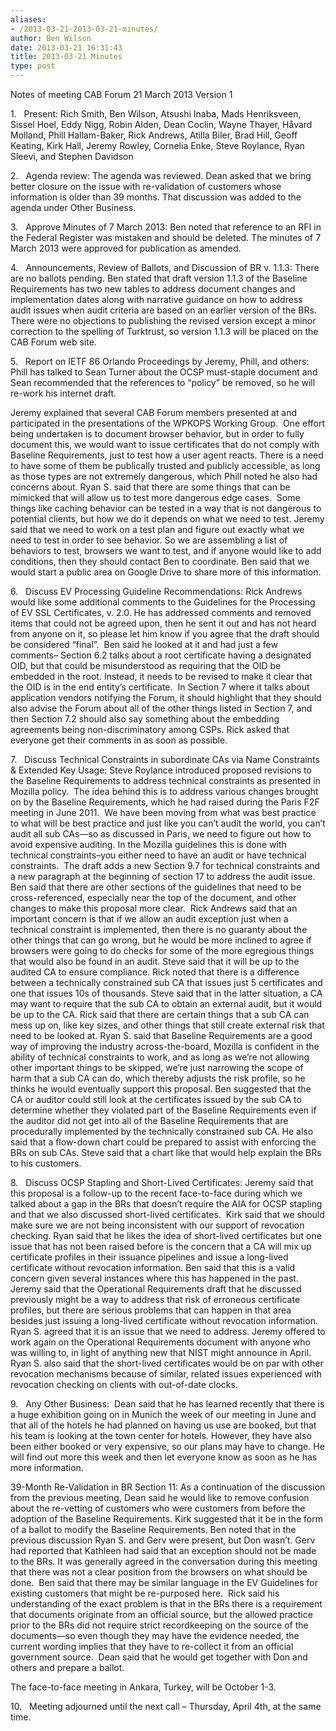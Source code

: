 ```yaml
---
aliases:
- /2013-03-21-2013-03-21-minutes/
author: Ben Wilson
date: 2013-03-21 16:31:43
title: 2013-03-21 Minutes
type: post
---
```


Notes of meeting
CAB Forum
21 March 2013
Version 1

1.   Present: Rich Smith, Ben Wilson, Atsushi Inaba, Mads Henriksveen, Sissel Hoel, Eddy Nigg, Robin Alden, Dean Coclin, Wayne Thayer, Håvard Molland, Phill Hallam-Baker, Rick Andrews, Atilla Biler, Brad Hill, Geoff Keating, Kirk Hall, Jeremy Rowley, Cornelia Enke, Steve Roylance, Ryan Sleevi, and Stephen Davidson

2.   Agenda review: The agenda was reviewed. Dean asked that we bring better closure on the issue with re-validation of customers whose information is older than 39 months. That discussion was added to the agenda under Other Business.

3.   Approve Minutes of 7 March 2013: Ben noted that reference to an RFI in the Federal Register was mistaken and should be deleted. The minutes of 7 March 2013 were approved for publication as amended.

4.   Announcements, Review of Ballots, and Discussion of BR v. 1.1.3: There are no ballots pending. Ben stated that draft version 1.1.3 of the Baseline Requirements has two new tables to address document changes and implementation dates along with narrative guidance on how to address audit issues when audit criteria are based on an earlier version of the BRs. There were no objections to publishing the revised version except a minor correction to the spelling of Turktrust, so version 1.1.3 will be placed on the CAB Forum web site.

5.   Report on IETF 86 Orlando Proceedings by Jeremy, Phill, and others:  Phill has talked to Sean Turner about the OCSP must-staple document and Sean recommended that the references to “policy” be removed, so he will re-work his internet draft.

Jeremy explained that several CAB Forum members presented at and participated in the presentations of the WPKOPS Working Group.  One effort being undertaken is to document browser behavior, but in order to fully document this, we would want to issue certificates that do not comply with Baseline Requirements, just to test how a user agent reacts. There is a need to have some of them be publically trusted and publicly accessible, as long as those types are not extremely dangerous, which Phill noted he also had concerns about. Ryan S. said that there are some things that can be mimicked that will allow us to test more dangerous edge cases.  Some things like caching behavior can be tested in a way that is not dangerous to potential clients, but how we do it depends on what we need to test. Jeremy said that we need to work on a test plan and figure out exactly what we need to test in order to see behavior. So we are assembling a list of behaviors to test, browsers we want to test, and if anyone would like to add conditions, then they should contact Ben to coordinate. Ben said that we would start a public area on Google Drive to share more of this information.

6.   Discuss EV Processing Guideline Recommendations: Rick Andrews would like some additional comments to the Guidelines for the Processing of EV SSL Certificates, v. 2.0. He has addressed comments and removed items that could not be agreed upon, then he sent it out and has not heard from anyone on it, so please let him know if you agree that the draft should be considered “final”.  Ben said he looked at it and had just a few comments– Section 6.2 talks about a root certificate having a designated OID, but that could be misunderstood as requiring that the OID be embedded in the root. Instead, it needs to be revised to make it clear that the OID is in the end entity’s certificate.  In Section 7 where it talks about application vendors notifying the Forum, it should highlight that they should also advise the Forum about all of the other things listed in Section 7, and then Section 7.2 should also say something about the embedding agreements being non-discriminatory among CSPs. Rick asked that everyone get their comments in as soon as possible.

7.   Discuss Technical Constraints in subordinate CAs via Name Constraints & Extended Key Usage: Steve Roylance introduced proposed revisions to the Baseline Requirements to address technical constraints as presented in Mozilla policy.  The idea behind this is to address various changes brought on by the Baseline Requirements, which he had raised during the Paris F2F meeting in June 2011.  We have been moving from what was best practice to what will be best practice and just like you can’t audit the world, you can’t audit all sub CAs—so as discussed in Paris, we need to figure out how to avoid expensive auditing. In the Mozilla guidelines this is done with technical constraints–you either need to have an audit or have technical constraints.  The draft adds a new Section 9.7 for technical constraints and a new paragraph at the beginning of section 17 to address the audit issue. Ben said that there are other sections of the guidelines that need to be cross-referenced, especially near the top of the document, and other changes to make this proposal more clear.  Rick Andrews said that an important concern is that if we allow an audit exception just when a technical constraint is implemented, then there is no guaranty about the other things that can go wrong, but he would be more inclined to agree if browsers were going to do checks for some of the more egregious things that would also be found in an audit. Steve said that it will be up to the audited CA to ensure compliance. Rick noted that there is a difference between a technically constrained sub CA that issues just 5 certificates and one that issues 10s of thousands. Steve said that in the latter situation, a CA may want to require that the sub CA to obtain an external audit, but it would be up to the CA. Rick said that there are certain things that a sub CA can mess up on, like key sizes, and other things that still create external risk that need to be looked at. Ryan S. said that Baseline Requirements are a good way of improving the industry across-the-board, Mozilla is confident in the ability of technical constraints to work, and as long as we’re not allowing other important things to be skipped, we’re just narrowing the scope of harm that a sub CA can do, which thereby adjusts the risk profile, so he thinks he would eventually support this proposal. Ben suggested that the CA or auditor could still look at the certificates issued by the sub CA to determine whether they violated part of the Baseline Requirements even if the auditor did not get into all of the Baseline Requirements that are procedurally implemented by the technically constrained sub CA. He also said that a flow-down chart could be prepared to assist with enforcing the BRs on sub CAs. Steve said that a chart like that would help explain the BRs to his customers.

8.   Discuss OCSP Stapling and Short-Lived Certificates: Jeremy said that this proposal is a follow-up to the recent face-to-face during which we talked about a gap in the BRs that doesn’t require the AIA for OCSP stapling and that we also discussed short-lived certificates.  Kirk said that we should make sure we are not being inconsistent with our support of revocation checking. Ryan said that he likes the idea of short-lived certificates but one issue that has not been raised before is the concern that a CA will mix up certificate profiles in their issuance pipelines and issue a long-lived certificate without revocation information. Ben said that this is a valid concern given several instances where this has happened in the past. Jeremy said that the Operational Requirements draft that he discussed previously might be a way to address that risk of erroneous certificate profiles, but there are serious problems that can happen in that area besides just issuing a long-lived certificate without revocation information. Ryan S. agreed that it is an issue that we need to address. Jeremy offered to work again on the Operational Requirements document with anyone who was willing to, in light of anything new that NIST might announce in April.  Ryan S. also said that the short-lived certificates would be on par with other revocation mechanisms because of similar, related issues experienced with revocation checking on clients with out-of-date clocks.

9.   Any Other Business:  Dean said that he has learned recently that there is a huge exhibition going on in Munich the week of our meeting in June and that all of the hotels he had planned on having us use are booked, but that his team is looking at the town center for hotels. However, they have also been either booked or very expensive, so our plans may have to change. He will find out more this week and then let everyone know as soon as he has more information.

39-Month Re-Validation in BR Section 11: As a continuation of the discussion from the previous meeting, Dean said he would like to remove confusion about the re-vetting of customers who were customers from before the adoption of the Baseline Requirements. Kirk suggested that it be in the form of a ballot to modify the Baseline Requirements. Ben noted that in the previous discussion Ryan S. and Gerv were present, but Don wasn’t. Gerv had reported that Kathleen had said that an exception should not be made to the BRs. It was generally agreed in the conversation during this meeting that there was not a clear position from the browsers on what should be done.  Ben said that there may be similar language in the EV Guidelines for existing customers that might be re-purposed here.  Rick said his understanding of the exact problem is that in the BRs there is a requirement that documents originate from an official source, but the allowed practice prior to the BRs did not require strict recordkeeping on the source of the documents—so even though they may have the evidence needed, the current wording implies that they have to re-collect it from an official government source.  Dean said that he would get together with Don and others and prepare a ballot.

The face-to-face meeting in Ankara, Turkey, will be October 1-3.

10.   Meeting adjourned until the next call – Thursday, April 4th, at the same time.